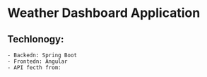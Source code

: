 # Weather Dashboard Application

## Techlonogy:
    - Backedn: Spring Boot
    - Frontedn: Angular
    - API fecth from:


